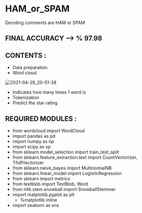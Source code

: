 # HAM_or_SPAM
Deciding comments are HAM or SPAM

## FINAL ACCURACY --> % 97.98

## CONTENTS :
- Data preparation
- Word cloud 

![2021-04-28_20-51-38](https://user-images.githubusercontent.com/73308365/116450939-93838c80-a864-11eb-92b3-c2b38d89defe.png)
- Indicates how many times 1 word is
- Tokenization
- Predict the star rating

## REQUIRED MODULES : 
- from wordcloud import WordCloud
- import pandas as pd
- import numpy as np
- import scipy as sp
- from sklearn.model_selection import train_test_split
- from sklearn.feature_extraction.text import CountVectorizer, TfidfVectorizer 
- from sklearn.naive_bayes import MultinomialNB 
- from sklearn.linear_model import LogisticRegression
- from sklearn import metrics
- from textblob import TextBlob, Word
- from nltk.stem.snowball import SnowballStemmer
- import matplotlib.pyplot as plt
    - %matplotlib inline
- import seaborn as sns
